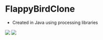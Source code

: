 # FlappyBirdClone

- Created in Java using processing libraries

<img align="center" src="https://user-images.githubusercontent.com/46403906/115337661-64d42a80-a16f-11eb-92c2-ad6a66511eb1.png">
<img align="center" src="https://user-images.githubusercontent.com/46403906/115337662-656cc100-a16f-11eb-929a-113d5851c41d.png">

